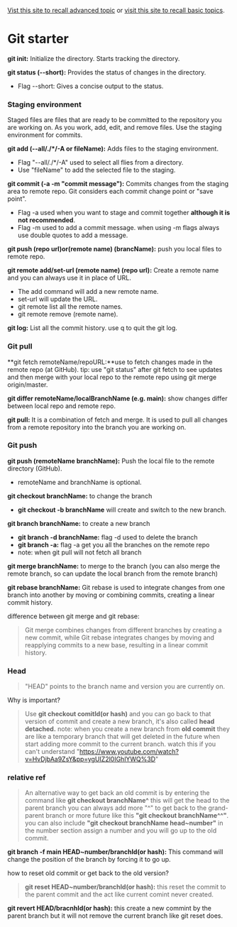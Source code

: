 [Vist this site to recall advanced topic](https://learngitbranching.js.org/) or [visit this site to recall basic topics](https://www.w3schools.com/git/default.asp?remote=github).

# Git starter

**git init:** Initialize the directory. Starts tracking the directory.

**git status (--short):** Provides the status of changes in the directory.

- Flag --short: Gives a concise output to the status.

### Staging environment
Staged files are files that are ready to be committed to the repository you are working on. As you work, add, edit, and remove files. Use the staging environment for commits.

**git add (--all/./\*/-A or fileName):** Adds files to the staging environment.
- Flag "--all/./\*/-A" used to select all flies from a directory.
- Use "fileName" to add the selected file to the staging.


**git commit (-a -m "commit message"):** Commits changes from the staging area to remote repo. Git considers each commit change point or "save point".
- Flag -a used when you want to stage and commit together **although it is not recommended**.
- Flag -m used to add a commit message. when using -m flags always use double quotes to add a message.


**git push (repo url)or(remote name) (brancName):** push you local files to remote repo.


**git remote add/set-url (remote name) (repo url):** Create a remote name and you can always use it in place of URL.
- The add command will add a new remote name.
- set-url will update the URL.
- git remote list all the remote names.
- git remote remove (remote name).


**git log:** List all the commit history. use q to quit the git log.


### Git pull

**git fetch remoteName/repoURL:**use to fetch changes made in the remote repo (at GitHub).
tip: use "git status" after git fetch to see updates and then merge with your local repo to the remote repo using git merge origin/master.

**git differ remoteName/localBranchName (e.g. main):** show changes differ between local repo and remote repo.

**git pull:** It is a combination of fetch and merge. It is used to pull all changes from a remote repository into the branch you are working on.


### Git push

**git push (remoteName branchName):** Push the local file to the remote directory (GitHub).
- remoteName and branchName is optional.


**git checkout branchName:** to change the branch
- **git checkout -b branchName** will create and switch to the new branch.


**git branch branchName:** to create a new branch
- **git branch -d branchName:** flag -d used to delete the branch
- **git branch -a:** flag -a get you all the branches on the remote repo
- note: when git pull will not fetch all branch

**git merge branchName:** to merge to the branch (you can also merge the remote branch, so can update the local branch from the remote branch)


**git rebase branchName:** Git rebase is used to integrate changes from one branch into another by moving or combining commits, creating a linear commit history.


difference between git merge and git rebase:
> Git merge combines changes from different branches by creating a new commit, while Git rebase integrates changes by moving and reapplying commits to a new base, resulting in a linear commit history.


### Head
> "HEAD" points to the branch name and version you are currently on.


Why is important?
> Use **git checkout comitId(or hash)** and you can go back to that version of commit and create a new branch, it's also called **head detached.**
note: when you create a new branch from **old commit** they are like a temporary branch that will get deleted in the future when start adding more commit to the current branch. watch this if you can't understand "https://www.youtube.com/watch?v=HvDjbAa9ZsY&pp=ygUIZ2l0IGhlYWQ%3D"


### relative ref
> An alternative way to get back an old commit is by entering the command like **git checkout branchName^** this will get the head to the parent branch you can always add more "^" to get back to the grand-parent branch or more future like this **"git checkout branchName^^"**. you can also include **"git checkout branchName head~number"** in the number section assign a number and you will go up to the old commit.


**git branch -f main HEAD~number/branchId(or hash):** This command will change the position of the branch by forcing it to go up.


how to reset old commit or get back to the old version?
> **git reset HEAD~number/branchId(or hash):** this reset the commit to the parent commit and the act like current comint never created.


**git revert HEAD/bracnhId(or hash):** this create a new commint by the parent branch but it will not remove the current branch like git reset does.
